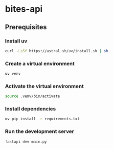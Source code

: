 # bites-api

## Prerequisites

### Install uv

```bash
curl -LsSf https://astral.sh/uv/install.sh | sh
```

### Create a virtual environment

```bash
uv venv
```

### Activate the virtual environment

```bash
source .venv/bin/activate
```

### Install dependencies

```bash
uv pip install -r requirements.txt
```

### Run the development server

```bash
fastapi dev main.py
```
